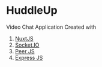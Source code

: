 # HuddleUp

Video Chat Application Created with

1. [NuxtJS](https://nuxtjs.org/)
1. [Socket.IO](https://socket.io/)
1. [Peer JS](https://peerjs.com/)
1. [Express JS](https://expressjs.com/)
